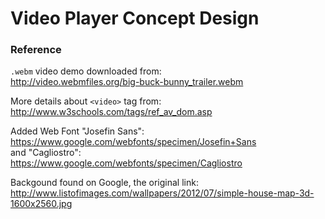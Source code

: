 
# Video Player Concept Design

### Reference

`.webm` video demo downloaded from:  
http://video.webmfiles.org/big-buck-bunny_trailer.webm  

More details about `<video>` tag from:  
http://www.w3schools.com/tags/ref_av_dom.asp  

Added Web Font "Josefin Sans":  
https://www.google.com/webfonts/specimen/Josefin+Sans  
and "Cagliostro":  
https://www.google.com/webfonts/specimen/Cagliostro

Backgound found on Google, the original link:  
http://www.listofimages.com/wallpapers/2012/07/simple-house-map-3d-1600x2560.jpg

